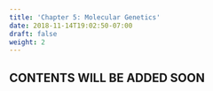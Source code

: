 ```yaml
---
title: 'Chapter 5: Molecular Genetics'
date: 2018-11-14T19:02:50-07:00
draft: false
weight: 2
---
```


## CONTENTS WILL BE ADDED SOON